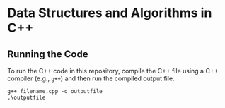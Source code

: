 # Data Structures and Algorithms in C++

## Running the Code

To run the C++ code in this repository, compile the C++ file using a C++ compiler (e.g., `g++`) and then run the compiled output file.
```
g++ filename.cpp -o outputfile
.\outputfile
```